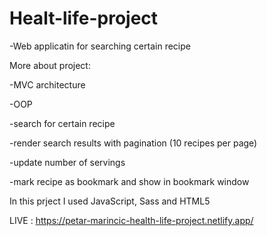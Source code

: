 # Healt-life-project

-Web applicatin for searching certain recipe




More about project: 

-MVC architecture

-OOP

-search for certain recipe

-render search results with pagination (10 recipes per page)

-update number of servings

-mark recipe as bookmark and show in bookmark window

In this prject I used JavaScript, Sass and HTML5


LIVE :
https://petar-marincic-health-life-project.netlify.app/
